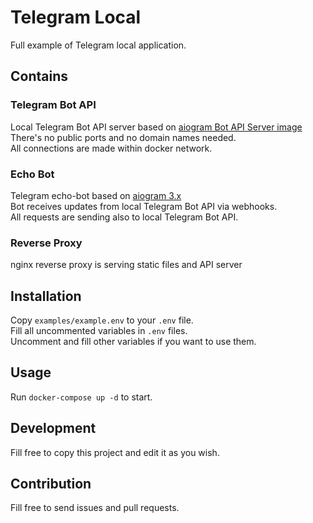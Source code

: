 # Telegram Local

Full example of Telegram local application.

## Contains

### Telegram Bot API

Local Telegram Bot API server based
on [aiogram Bot API Server image](https://github.com/aiogram/telegram-bot-api) \
There's no public ports and no domain names needed. \
All connections are made within docker network.

### Echo Bot

Telegram echo-bot based on [aiogram 3.x](https://docs.aiogram.dev/en/dev-3.x/) \
Bot receives updates from local Telegram Bot API via webhooks. \
All requests are sending also to local Telegram Bot API.

### Reverse Proxy

nginx reverse proxy is serving static files and API server

## Installation

Copy `examples/example.env` to your `.env` file. \
Fill all uncommented variables in `.env` files. \
Uncomment and fill other variables if you want to use them.

## Usage

Run `docker-compose up -d` to start.

## Development

Fill free to copy this project and edit it as you wish.

## Contribution

Fill free to send issues and pull requests.
